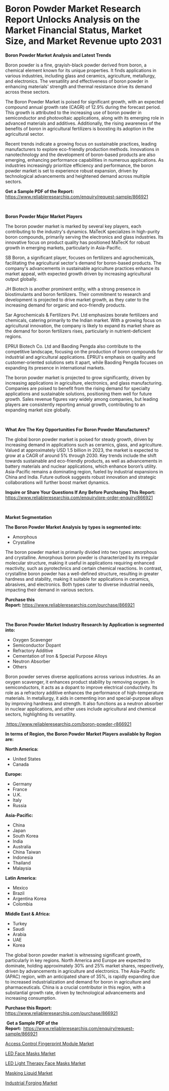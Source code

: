 <p><h1>Boron Powder Market Research Report Unlocks Analysis on the Market Financial Status, Market Size, and Market Revenue upto 2031</h1></p><p><strong>Boron Powder Market Analysis and Latest Trends</strong></p>
<p><p>Boron powder is a fine, grayish-black powder derived from boron, a chemical element known for its unique properties. It finds applications in various industries, including glass and ceramics, agriculture, metallurgy, and electronics. The versatility and effectiveness of boron powder in enhancing materials' strength and thermal resistance drive its demand across these sectors.</p><p>The Boron Powder Market is poised for significant growth, with an expected compound annual growth rate (CAGR) of 12.9% during the forecast period. This growth is attributed to the increasing use of boron powder in semiconductor and photovoltaic applications, along with its emerging role in advanced materials and additives. Additionally, the rising awareness of the benefits of boron in agricultural fertilizers is boosting its adoption in the agricultural sector.</p><p>Recent trends indicate a growing focus on sustainable practices, leading manufacturers to explore eco-friendly production methods. Innovations in nanotechnology and the development of boron-based products are also emerging, enhancing performance capabilities in numerous applications. As industries increasingly prioritize efficiency and performance, the boron powder market is set to experience robust expansion, driven by technological advancements and heightened demand across multiple sectors.</p></p>
<p><strong>Get a Sample PDF of the Report:&nbsp;</strong> <a href="https://www.reliableresearchiq.com/enquiry/request-sample/866921?utm_campaign=1144&utm_medium=2&utm_source=Github&utm_content=ia&utm_term=10112024&utm_id=boron-powder">https://www.reliableresearchiq.com/enquiry/request-sample/866921</a></p>
<p>&nbsp;</p>
<p><strong>Boron Powder Major Market Players</strong></p>
<p><p>The boron powder market is marked by several key players, each contributing to the industry's dynamics. MaTecK specializes in high-purity boron compounds, primarily serving the electronics and glass industries. Its innovative focus on product quality has positioned MaTecK for robust growth in emerging markets, particularly in Asia-Pacific. </p><p>SB Boron, a significant player, focuses on fertilizers and agrochemicals, facilitating the agricultural sector's demand for boron-based products. The company's advancements in sustainable agriculture practices enhance its market appeal, with expected growth driven by increasing agricultural output globally.</p><p>JH Biotech is another prominent entity, with a strong presence in biostimulants and boron fertilizers. Their commitment to research and development is projected to drive market growth, as they cater to the increasing demand for organic and eco-friendly products.</p><p>Sar Agrochemicals & Fertilizers Pvt. Ltd emphasizes borate fertilizers and chemicals, catering primarily to the Indian market. With a growing focus on agricultural innovation, the company is likely to expand its market share as the demand for boron fertilizers rises, particularly in nutrient-deficient regions.</p><p>EPRUI Biotech Co. Ltd and Baoding Pengda also contribute to the competitive landscape, focusing on the production of boron compounds for industrial and agricultural applications. EPRUI's emphasis on quality and customer-oriented solutions sets it apart, while Baoding Pengda focuses on expanding its presence in international markets.</p><p>The boron powder market is projected to grow significantly, driven by increasing applications in agriculture, electronics, and glass manufacturing. Companies are poised to benefit from the rising demand for specialty applications and sustainable solutions, positioning them well for future growth. Sales revenue figures vary widely among companies, but leading players are consistently reporting annual growth, contributing to an expanding market size globally.</p></p>
<p>&nbsp;</p>
<p><strong>What Are The Key Opportunities For Boron Powder Manufacturers?</strong></p>
<p><p>The global boron powder market is poised for steady growth, driven by increasing demand in applications such as ceramics, glass, and agriculture. Valued at approximately USD 1.5 billion in 2023, the market is expected to grow at a CAGR of around 5% through 2030. Key trends include the shift towards sustainable and eco-friendly products, as well as advancements in battery materials and nuclear applications, which enhance boron’s utility. Asia-Pacific remains a dominating region, fueled by industrial expansions in China and India. Future outlook suggests robust innovation and strategic collaborations will further boost market dynamics.</p></p>
<p><strong>Inquire or Share Your Questions If Any Before Purchasing This Report:</strong> <a href="https://www.reliableresearchiq.com/enquiry/pre-order-enquiry/866921?utm_campaign=1144&utm_medium=2&utm_source=Github&utm_content=ia&utm_term=10112024&utm_id=boron-powder">https://www.reliableresearchiq.com/enquiry/pre-order-enquiry/866921</a></p>
<p>&nbsp;</p>
<p><strong>Market Segmentation</strong></p>
<p><strong>The Boron Powder Market Analysis by types is segmented into:</strong></p>
<p><ul><li>Amorphous</li><li>Crystalline</li></ul></p>
<p><p>The boron powder market is primarily divided into two types: amorphous and crystalline. Amorphous boron powder is characterized by its irregular molecular structure, making it useful in applications requiring enhanced reactivity, such as pyrotechnics and certain chemical reactions. In contrast, crystalline boron powder has a well-defined structure, resulting in greater hardness and stability, making it suitable for applications in ceramics, abrasives, and electronics. Both types cater to diverse industrial needs, impacting their demand in various sectors.</p></p>
<p><strong>Purchase this Report:&nbsp;</strong><a href="https://www.reliableresearchiq.com/purchase/866921?utm_campaign=1144&utm_medium=2&utm_source=Github&utm_content=ia&utm_term=10112024&utm_id=boron-powder">https://www.reliableresearchiq.com/purchase/866921</a></p>
<p>&nbsp;</p>
<p><strong>The Boron Powder Market Industry Research by Application is segmented into:</strong></p>
<p><ul><li>Oxygen Scavenger</li><li>Semiconductor Dopant</li><li>Refractory Additive</li><li>Cementation of Iron & Special Purpose Alloys</li><li>Neutron Absorber</li><li>Others</li></ul></p>
<p><p>Boron powder serves diverse applications across various industries. As an oxygen scavenger, it enhances product stability by removing oxygen. In semiconductors, it acts as a dopant to improve electrical conductivity. Its role as a refractory additive enhances the performance of high-temperature materials. In metallurgy, it aids in cementing iron and special-purpose alloys by improving hardness and strength. It also functions as a neutron absorber in nuclear applications, and other uses include agricultural and chemical sectors, highlighting its versatility.</p></p>
<p><a href="https://www.reliableresearchiq.com/boron-powder-r866921?utm_campaign=1144&utm_medium=2&utm_source=Github&utm_content=ia&utm_term=10112024&utm_id=boron-powder">&nbsp;https://www.reliableresearchiq.com/boron-powder-r866921</a></p>
<p><strong>In terms of Region, the Boron Powder Market Players available by Region are:</strong></p>
<p>
    <p> <strong> North America: </strong>
        <ul>
            <li>United States</li>
            <li>Canada</li>
        </ul>
        </p> 
    <p> <strong> Europe: </strong>
        <ul>
            <li>Germany</li>
            <li>France</li>
            <li>U.K.</li>
            <li>Italy</li>
            <li>Russia</li>
        </ul>
        </p> 
    <p> <strong> Asia-Pacific: </strong>
        <ul>
            <li>China</li>
            <li>Japan</li>
            <li>South Korea</li>
            <li>India</li>
            <li>Australia</li>
            <li>China Taiwan</li>
            <li>Indonesia</li>
            <li>Thailand</li>
            <li>Malaysia</li>
        </ul>
        </p> 
    <p> <strong> Latin America: </strong>
        <ul>
            <li>Mexico</li>
            <li>Brazil</li>
            <li>Argentina Korea</li>
            <li>Colombia</li>
        </ul>
        </p> 
    <p> <strong> Middle East & Africa: </strong>
        <ul>
            <li>Turkey</li>
            <li>Saudi</li>
            <li>Arabia</li>
            <li>UAE</li>
            <li>Korea</li>
        </ul>
    </p>
    </p>
<p><p>The global boron powder market is witnessing significant growth, particularly in key regions. North America and Europe are expected to dominate, holding approximately 30% and 25% market shares, respectively, driven by advancements in agriculture and electronics. The Asia-Pacific (APAC) region, with an anticipated share of 35%, is rapidly expanding due to increased industrialization and demand for boron in agriculture and pharmaceuticals. China is a crucial contributor in this region, with a substantial growth rate, driven by technological advancements and increasing consumption.</p></p>
<p><strong>Purchase this Report: </strong><a href="https://www.reliableresearchiq.com/purchase/866921?utm_campaign=1144&utm_medium=2&utm_source=Github&utm_content=ia&utm_term=10112024&utm_id=boron-powder">https://www.reliableresearchiq.com/purchase/866921</a></p>
<p>&nbsp;<strong>Get a Sample PDF of the Report:&nbsp;&nbsp;</strong><a href="https://www.reliableresearchiq.com/enquiry/request-sample/866921?utm_campaign=1144&utm_medium=2&utm_source=Github&utm_content=ia&utm_term=10112024&utm_id=boron-powder">https://www.reliableresearchiq.com/enquiry/request-sample/866921</a></p>
<p><strong></strong></p>
<p><p><a href="https://www.linkedin.com/pulse/access-control-fingerprint-module-market-report-product-s0kie?utm_campaign=1144&utm_medium=2&utm_source=Github&utm_content=ia&utm_term=10112024&utm_id=boron-powder">Access Control Fingerprint Module Market</a></p><p><a href="https://issuu.com/reportprime-2/docs/led-face-masks-market-size-2030.ppt_3c0ecd22736ed5?utm_campaign=1144&utm_medium=2&utm_source=Github&utm_content=ia&utm_term=10112024&utm_id=boron-powder">LED Face Masks Market</a></p><p><a href="https://issuu.com/reportprime-2/docs/led-light-therapy-face-masks-market_e00ec18889fc42?utm_campaign=1144&utm_medium=2&utm_source=Github&utm_content=ia&utm_term=10112024&utm_id=boron-powder">LED Light Therapy Face Masks Market</a></p><p><a href="https://github.com/brunafxh5tru/Market-Research-Report-List-1/blob/main/masking-liquid-market.md?utm_campaign=1144&utm_medium=2&utm_source=Github&utm_content=ia&utm_term=10112024&utm_id=boron-powder">Masking Liquid Market</a></p><p><a href="https://github.com/kaceycoody4m/Market-Research-Report-List-1/blob/main/industrial-forging-market.md?utm_campaign=1144&utm_medium=2&utm_source=Github&utm_content=ia&utm_term=10112024&utm_id=boron-powder">Industrial Forging Market</a></p></p>